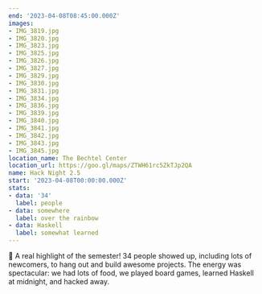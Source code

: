 ```yaml
---
end: '2023-04-08T08:45:00.000Z'
images:
- IMG_3819.jpg
- IMG_3820.jpg
- IMG_3823.jpg
- IMG_3825.jpg
- IMG_3826.jpg
- IMG_3827.jpg
- IMG_3829.jpg
- IMG_3830.jpg
- IMG_3831.jpg
- IMG_3834.jpg
- IMG_3836.jpg
- IMG_3839.jpg
- IMG_3840.jpg
- IMG_3841.jpg
- IMG_3842.jpg
- IMG_3843.jpg
- IMG_3845.jpg
location_name: The Bechtel Center
location_url: https://goo.gl/maps/ZTWH61rc5ZkTJp2QA
name: Hack Night 2.5
start: '2023-04-08T00:00:00.000Z'
stats:
- data: '34'
  label: people
- data: somewhere
  label: over the rainbow
- data: Haskell
  label: somewhat learned
---
```


🌈 A real highlight of the semester! 34 people showed up, including lots of newcomers, to hang out and build awesome projects. The energy was spectacular: we had lots of food, we played board games, learned Haskell at midnight, and hacked away.